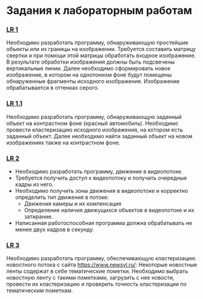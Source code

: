 # Задания к лабораторным работам

### [LR 1](https://github.com/AndrKonst/hse_ml_2020/blob/master/ML_LR1_Andronov.ipynb)
Необходимо разработать программу, обнаруживающую простейшие объекты или их границы на изображении. Требуется составить матрицу свертки и при помощи этой матрицы обработать входное изображение. В результате обработки изображения должны быть подсвечены вертикальные линии. Далее необходимо сформировать новое изображение, в котором на однотонном фоне будут помещены обнаруженные фрагменты исходного изображения. Изображение обрабатывается в оттенках серого.

### [LR 1.1](https://github.com/AndrKonst/hse_ml_2020/blob/master/ML_LR_1.1_Andronov.ipynb)
Необходимо разработать программу, обнаруживающую заданный объект на контрастном фоне (красный автомобиль). Необходимо провести кластеризацию исходного изображения, на котором есть заданный объект. Далее необходимо найти заданный объект на новом изображениях также на контрастном фоне.

### [LR 2](https://github.com/AndrKonst/hse_ml_2020/blob/master/ML_LR_2_Andronov.ipynb)
- Необходимо разработать программу, движение в видеопотоке.
- Требуется получить доступ к видеопотоку и получать очередные кадры из него.
- Необходимо получить зоны движения в видеопотоке и корректно определить тип движения в потоке:
  + Движения камеры и их компенсация
  + Определение наличия движущихся объектов в видеопотоке и их затирание.
- Написанная работоспособная программа должна обрабатывать не менее двух кадров в секунду.

### [LR 3](https://github.com/AndrKonst/hse_ml_2020/blob/master/ML_LR3_Andronov.ipynb)
Необходимо разработать программу, обеспечивающую кластеризацию новостного потока с сайта https://www.newsvl.ru/: 
  Некоторые новостные ленты содержат в себе тематические пометки. Необходимо выбрать новостную ленту с такими пометками, загрузить с нее новости, провести их кластеризацию и проверить точность кластеризации по тематическим пометкам.